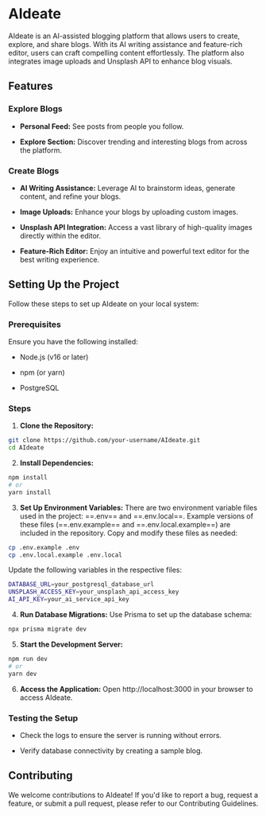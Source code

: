 # AIdeate

AIdeate is an AI-assisted blogging platform that allows users to create, explore, and share blogs. With its AI writing assistance and feature-rich editor, users can craft compelling content effortlessly. The platform also integrates image uploads and Unsplash API to enhance blog visuals.

## Features

### Explore Blogs

- **Personal Feed:** See posts from people you follow.

- **Explore Section:** Discover trending and interesting blogs from across the platform.

### Create Blogs

- **AI Writing Assistance:** Leverage AI to brainstorm ideas, generate content, and refine your blogs.

- **Image Uploads:** Enhance your blogs by uploading custom images.

- **Unsplash API Integration:** Access a vast library of high-quality images directly within the editor.

- **Feature-Rich Editor:** Enjoy an intuitive and powerful text editor for the best writing experience.

## Setting Up the Project

Follow these steps to set up AIdeate on your local system:

### Prerequisites

Ensure you have the following installed:

- Node.js (v16 or later)

- npm (or yarn)

- PostgreSQL

### Steps

1. **Clone the Repository:**

```bash
git clone https://github.com/your-username/AIdeate.git
cd AIdeate
```

2. **Install Dependencies:**

```bash
npm install
# or
yarn install
```

3. **Set Up Environment Variables:**
   There are two environment variable files used in the project: ==.env== and ==.env.local==. Example versions of these files (==.env.example== and ==.env.local.example==) are included in the repository. Copy and modify these files as needed:

```bash
cp .env.example .env
cp .env.local.example .env.local
```

Update the following variables in the respective files:

```bash
DATABASE_URL=your_postgresql_database_url
UNSPLASH_ACCESS_KEY=your_unsplash_api_access_key
AI_API_KEY=your_ai_service_api_key
```

4. **Run Database Migrations:**
   Use Prisma to set up the database schema:

```bash
npx prisma migrate dev
```

5. **Start the Development Server:**

```bash
npm run dev
# or
yarn dev
```

6. **Access the Application:**
   Open http://localhost:3000 in your browser to access AIdeate.

### Testing the Setup

- Check the logs to ensure the server is running without errors.

- Verify database connectivity by creating a sample blog.

## Contributing

We welcome contributions to AIdeate! If you'd like to report a bug, request a feature, or submit a pull request, please refer to our Contributing Guidelines.
